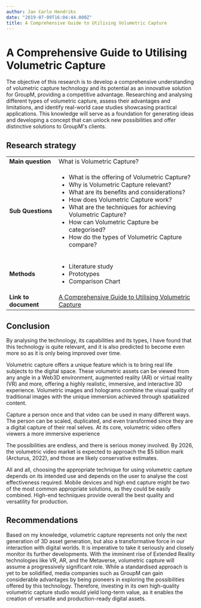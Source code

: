 ```yaml
---
author: Jan Carlo Hendriks
date: "2019-07-09T16:04:44.000Z"
title: A Comprehensive Guide to Utilising Volumetric Capture
---
```


# A Comprehensive Guide to Utilising Volumetric Capture

The objective of this research is to develop a comprehensive understanding of volumetric capture technology and its potential as an innovative solution for GroupM, providing a competitive advantage. Researching and analysing different types of volumetric capture, assess their advantages and limitations, and identify real-world case studies showcasing practical applications. This knowledge will serve as a foundation for generating ideas and developing a concept that can unlock new possibilities and offer distinctive solutions to GroupM's clients.

## Research strategy

<table>
  <tr>
   <td><strong>Main question</strong>
   </td>
   <td>What is Volumetric Capture?
   </td>
  </tr>
  <tr>
   <td><strong>Sub Questions	</strong>
   </td>
   <td>
<ul>

<li>What is the offering of Volumetric Capture?

<li>Why is Volumetric Capture relevant?

<li>What are its benefits and considerations?

<li>How does Volumetric Capture work?

<li>What are the techniques for achieving Volumetric Capture?

<li>How can Volumetric Capture be categorised?

<li>How do the types of Volumetric Capture compare?
</li>
</ul>
   </td>
  </tr>
  <tr>
   <td><strong>Methods</strong>
   </td>
   <td>
<ul>

<li>Literature study

<li>Prototypes

<li>Comparison Chart
</li>
</ul>
   </td>
  </tr>
  <tr>
   <td><strong>Link to document </strong>
   </td>
   <td>
	 <a href="../docs/a-comprehensive-guide-to-utilising-volumetric-capture.pdf" target="_blank">A Comprehensive Guide to Utilising Volumetric Capture</a>
   </td>
  </tr>
</table>

## Conclusion

By analysing the technology, its capabilities and its types, I have found that this technology is quite relevant, and it is also predicted to become even more so as it is only being improved over time.

Volumetric capture offers a unique feature which is to bring real life subjects to the digital space. These volumetric assets can be viewed from any angle in a Web3D environment, augmented reality (AR) or virtual reality (VR) and more, offering a highly realistic, immersive, and interactive 3D experience. Volumetric images and holograms combine the visual quality of traditional images with the unique immersion achieved through spatialized content.

Capture a person once and that video can be used in many different ways. The person can be scaled, duplicated, and even transformed since they are a digital capture of their real selves. At its core, volumetric video offers viewers a more immersive experience

The possibilities are endless, and there is serious money involved. By 2026, the volumetric video market is expected to approach the $5 billion mark (Arcturus, 2022), and those are likely conservative estimates.

All and all, choosing the appropriate technique for using volumetric capture depends on its intended use and depends on the user to analyse the cost effectiveness required. Mobile devices and high end capture might be two of the most common appropriate solutions, as they could be easily combined. High-end techniques provide overall the best quality and versatility for production.

## Recommendations

Based on my knowledge, volumetric capture represents not only the next generation of 3D asset generation, but also a transformative force in our interaction with digital worlds. It is imperative to take it seriously and closely monitor its further developments. With the imminent rise of Extended Reality technologies like VR, AR, and the Metaverse, volumetric capture will assume a progressively significant role. While a standardised approach is yet to be solidified, media companies such as GroupM can gain considerable advantages by being pioneers in exploring the possibilities offered by this technology. Therefore, investing in its own high-quality volumetric capture studio would yield long-term value, as it enables the creation of versatile and production-ready digital assets.
